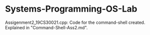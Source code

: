 # Systems-Programming-OS-Lab

Assigenment2_19CS30021.cpp: Code for the command-shell created. Explained in "Command-Shell-Ass2.md".
